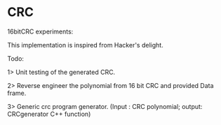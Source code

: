 # CRC
16bitCRC experiments:


This implementation is inspired from Hacker's delight.

Todo:


1> Unit testing of the generated CRC.
 
 
2> Reverse engineer the polynomial from 16 bit CRC and provided Data frame.


3> Generic crc program generator. (Input : CRC polynomial; output: CRCgenerator C++ function)
